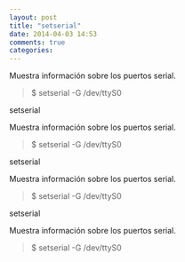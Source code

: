 ```yaml
---
layout: post
title: "setserial"
date: 2014-04-03 14:53
comments: true
categories: 
---
```

Muestra información sobre los puertos serial.

>$ setserial -G /dev/ttyS0

setserial

Muestra información sobre los puertos serial.

>$ setserial -G /dev/ttyS0

setserial

Muestra información sobre los puertos serial.

>$ setserial -G /dev/ttyS0

setserial

Muestra información sobre los puertos serial.

>$ setserial -G /dev/ttyS0

